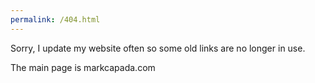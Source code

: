 ```yaml
---
permalink: /404.html
---
```


Sorry, I update my website often so some old links are no longer in use.

The main page is markcapada.com
